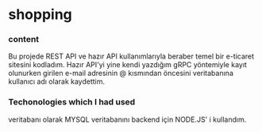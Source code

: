 # shopping
### content
Bu projede REST API ve hazır API kullanımlarıyla beraber temel bir e-ticaret sitesini kodladım.
Hazır API'yi yine kendi yazdığım gRPC yöntemiyle kayıt olunurken girilen e-mail adresinin @ kısmından öncesini veritabanına kullanıcı adı olarak kaydettim.
### Techonologies which I had used
veritabanı olarak MYSQL veritabanını backend için NODE.JS' i kullandım.
